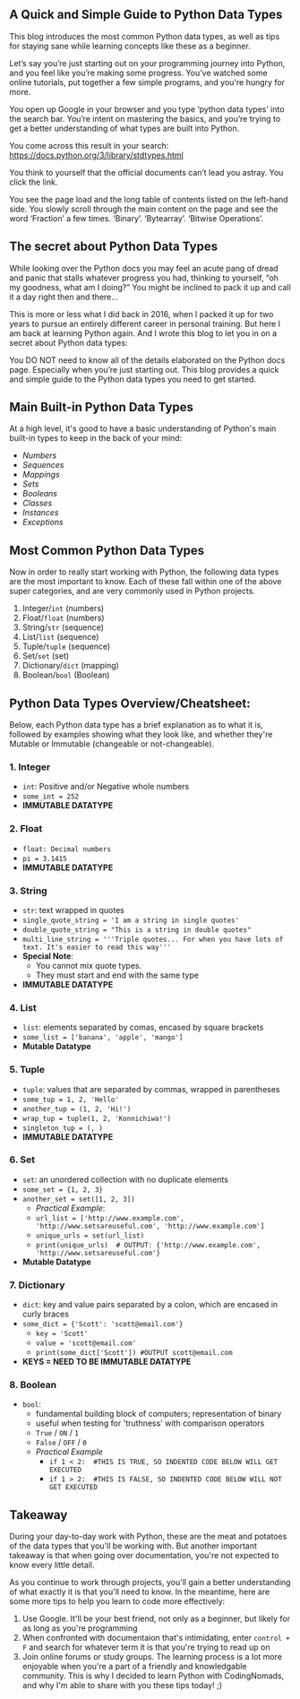 ## A Quick and Simple Guide to Python Data Types

This blog introduces the most common Python data types, as well as tips for staying sane while learning concepts like these as a beginner.

Let’s say you’re just starting out on your programming journey into Python, and you feel like you’re making some progress. You’ve watched some online tutorials, put together a few simple programs, and you're hungry for more. 

You open up Google in your browser and you type ‘python data types’ into the search bar. You’re intent on mastering the basics, and you’re trying to get a better understanding of what types are built into Python. 

You come across this result in your search: https://docs.python.org/3/library/stdtypes.html

You think to yourself that the official documents can’t lead you astray. You click the link. 

You see the page load and the long table of contents listed on the left-hand side. You slowly scroll through the main content on the page and see the word ‘Fraction’ a few times. ‘Binary’. ‘Bytearray’. ‘Bitwise Operations’.

## The secret about Python Data Types

While looking over the Python docs you may feel an acute pang of dread and panic that stalls whatever progress you had, thinking to yourself, “oh my goodness, what am I doing?” You might be inclined to pack it up and call it a day right then and there… 

This is more or less what I did back in 2016, when I packed it up for two years to pursue an entirely different career in personal training. But here I am back at learning Python again. And I wrote this blog to let you in on a secret about Python data types:

You DO NOT need to know all of the details elaborated on the Python docs page. Especially when you’re just starting out. This blog provides a quick and simple guide to the Python data types you need to get started.

## Main Built-in Python Data Types

At a high level, it's good to have a basic understanding of Python's main built-in types to keep in the back of your mind:
-	*Numbers*
-	*Sequences*
-	*Mappings*
-	*Sets*
-	*Booleans*
-	*Classes*
-	*Instances*
-	*Exceptions*

## Most Common Python Data Types

Now in order to really start working with Python, the following data types are the most important to know. Each of these fall within one of the above super categories, and are very commonly used in Python projects.
1.	Integer/`int` (numbers)
2.	Float/`float` (numbers)
3.	String/`str` (sequence)
4.	List/`list` (sequence)
5.	Tuple/`tuple` (sequence)
6.	Set/`set` (set)
7.	Dictionary/`dict` (mapping)
8.	Boolean/`bool` (Boolean)

## Python Data Types Overview/Cheatsheet:

Below, each Python data type has a brief explanation as to what it is, followed by examples showing what they look like, and whether they're Mutable or Immutable (changeable or not-changeable).

### 1. Integer

- ```int```: Positive and/or Negative whole numbers
- ```some_int = 252```
- **IMMUTABLE DATATYPE**

### 2. Float

- ```float: Decimal numbers ```
- ```pi = 3.1415```
- **IMMUTABLE DATATYPE**

### 3. String

- ```str```: text wrapped in quotes
- ```single_quote_string = 'I am a string in single quotes'```
- ```double_quote_string = "This is a string in double quotes"```
- ```multi_line_string = '''Triple quotes... For when you have lots of text. It's easier to read this way'''```
- **Special Note**: 
    - You cannot mix quote types.
    - They must start and end with the same type
- **IMMUTABLE DATATYPE**


### 4. List

- ```list```: elements separated by comas, encased by square brackets
- ```some_list = ['banana', 'apple', 'mango']```
- **Mutable Datatype**

### 5. Tuple

- ```tuple```: values that are separated by commas, wrapped in parentheses
- ```some_tup = 1, 2, 'Hello'```
- ```another_tup = (1, 2, 'Hi!')```
- ```wrap_tup = tuple(1, 2, 'Konnichiwa!')```
- ```singleton_tup = (, )```
- **IMMUTABLE DATATYPE**

### 6. Set

- ```set```: an unordered collection with no duplicate elements
- ```some_set = {1, 2, 3}```
- ```another_set = set([1, 2, 3])```
    - *Practical Example*:
    - ```url_list = ['http://www.example.com', 'http://www.setsareuseful.com', 'http://www.example.com']```
    - ```unique_urls = set(url_list)```
    - ```print(unique_urls)  # OUTPUT: {'http://www.example.com', 'http://www.setsareuseful.com'}```
- **Mutable Datatype**

### 7. Dictionary

- ```dict```: key and value pairs separated by a colon, which are encased in curly braces
- ```some_dict = {'Scott': 'scott@email.com'}```
    - ```key = 'Scott'```
    - ```value = 'scott@email.com'```
    - ```print(some_dict['Scott']) #OUTPUT scott@email.com```
- **KEYS = NEED TO BE IMMUTABLE DATATYPE**

### 8. Boolean

- ```bool```: 
    - fundamental building block of computers; representation of binary
    - useful when testing for 'truthness' with comparison operators
    - `True` / `ON` / `1`
    - `False` / `OFF` / `0`
    - *Practical Example*
        - ```if 1 < 2:  #THIS IS TRUE, SO INDENTED CODE BELOW WILL GET EXECUTED```
        - ```if 1 > 2:  #THIS IS FALSE, SO INDENTED CODE BELOW WILL NOT GET EXECUTED```

## Takeaway
During your day-to-day work with Python, these are the meat and potatoes of the data types that you'll be working with. But another important takeaway is that when going over documentation, you're not expected to know every little detail. 

As you continue to work through projects, you'll gain a better understanding of what exactly it is that you'll need to know. In the meantime, here are some more tips to help you learn to code more effectively:
1. Use Google. It'll be your best friend, not only as a beginner, but likely for as long as you're programming
2. When confronted with documentaion that's intimidating, enter `control + F` and search for whatever term it is that you're trying to read up on
3. Join online forums or study groups. The learning process is a lot more enjoyable when you're a part of a friendly and knowledgable community. This is why I decided to learn Python with CodingNomads, and why I'm able to share with you these tips today! ;)
